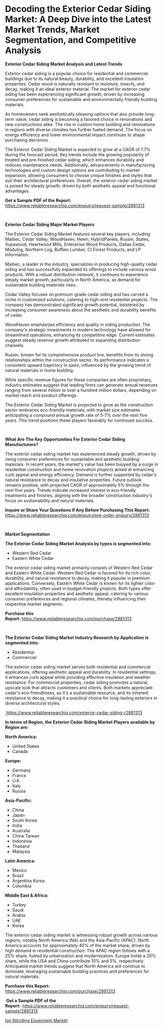 <p><h1>Decoding the Exterior Cedar Siding Market: A Deep Dive into the Latest Market Trends, Market Segmentation, and Competitive Analysis</h1></p><p><strong>Exterior Cedar Siding Market Analysis and Latest Trends</strong></p>
<p><p>Exterior cedar siding is a popular choice for residential and commercial buildings due to its natural beauty, durability, and excellent insulation properties. Cedar wood is naturally resistant to moisture, insects, and decay, making it an ideal exterior material. The market for exterior cedar siding has been experiencing significant growth, driven by increasing consumer preferences for sustainable and environmentally friendly building materials. </p><p>As homeowners seek aesthetically pleasing options that also provide long-term value, cedar siding is becoming a favored choice in renovations and new constructions alike. The rise in custom home building and renovations in regions with diverse climates has further fueled demand. The focus on energy efficiency and lower environmental impact continues to shape purchasing decisions.</p><p>The Exterior Cedar Siding Market is expected to grow at a CAGR of 7.7% during the forecast period. Key trends include the growing popularity of treated and pre-finished cedar siding, which enhances durability and reduces maintenance needs. Additionally, advancements in manufacturing technologies and custom design options are contributing to market expansion, allowing consumers to choose unique finishes and styles that suit their architectural preferences. Overall, the exterior cedar siding market is poised for steady growth, driven by both aesthetic appeal and functional advantages.</p></p>
<p><strong>Get a Sample PDF of the Report:&nbsp;</strong> <a href="https://www.reliableresearchiq.com/enquiry/request-sample/2881313?utm_campaign=3171&utm_medium=2&utm_source=Github&utm_content=ia&utm_term=12032025&utm_id=exterior-cedar-siding">https://www.reliableresearchiq.com/enquiry/request-sample/2881313</a></p>
<p>&nbsp;</p>
<p><strong>Exterior Cedar Siding Major Market Players</strong></p>
<p><p>The Exterior Cedar Siding Market features several key players, including Maibec, Cedar Valley, WoodHaven, Hewn, HybridPanels, Russin, States, Supawood, Heartwood Mills, Enterprise Wood Products, Dallas Cedar, Modulog, Northern Log, Buffalo Lumber, CI Forest Products, and LP Information. </p><p>Maibec, a leader in the industry, specializes in producing high-quality cedar siding and has successfully expanded its offerings to include various wood products. With a robust distribution network, it continues to experience steady market growth, particularly in North America, as demand for sustainable building materials rises.</p><p>Cedar Valley focuses on premium-grade cedar siding and has carved a niche in customized solutions, catering to high-end residential projects. The company has demonstrated significant growth potential, bolstered by increasing consumer awareness about the aesthetic and durability benefits of cedar.</p><p>WoodHaven emphasizes efficiency and quality in siding production. The company's strategic investments in modern technology have allowed for streamlined operations, enhancing its competitive edge. Current estimates suggest steady revenue growth attributed to expanding distribution channels.</p><p>Russin, known for its comprehensive product line, benefits from its strong relationships within the construction sector. Its performance indicates a consistent upward trajectory in sales, influenced by the growing trend of natural materials in home building.</p><p>While specific revenue figures for these companies are often proprietary, industry estimates suggest that leading firms can generate annual revenues ranging from several million to over a hundred million dollars, depending on market reach and product offerings.</p><p>The Exterior Cedar Siding Market is projected to grow as the construction sector embraces eco-friendly materials, with market size estimates anticipating a compound annual growth rate of 5-7% over the next five years. This trend positions these players favorably for continued success.</p></p>
<p>&nbsp;</p>
<p><strong>What Are The Key Opportunities For Exterior Cedar Siding Manufacturers?</strong></p>
<p><p>The exterior cedar siding market has experienced steady growth, driven by rising consumer preferences for sustainable and aesthetic building materials. In recent years, the market's value has been buoyed by a surge in residential construction and home renovation projects aimed at enhancing curb appeal and energy efficiency. Demand is further supported by cedar's natural resistance to decay and insulative properties. Future outlook remains positive, with projected CAGR of approximately 5% through the next five years. Trends indicate increased interest in eco-friendly treatments and finishes, aligning with the broader construction industry's focus on sustainability and natural materials.</p></p>
<p><strong>Inquire or Share Your Questions If Any Before Purchasing This Report:</strong> <a href="https://www.reliableresearchiq.com/enquiry/pre-order-enquiry/2881313?utm_campaign=3171&utm_medium=2&utm_source=Github&utm_content=ia&utm_term=12032025&utm_id=exterior-cedar-siding">https://www.reliableresearchiq.com/enquiry/pre-order-enquiry/2881313</a></p>
<p>&nbsp;</p>
<p><strong>Market Segmentation</strong></p>
<p><strong>The Exterior Cedar Siding Market Analysis by types is segmented into:</strong></p>
<p><ul><li>Western Red Cedar</li><li>Eastern White Cedar</li></ul></p>
<p><p>The exterior cedar siding market primarily consists of Western Red Cedar and Eastern White Cedar. Western Red Cedar is favored for its rich color, durability, and natural resistance to decay, making it popular in premium applications. Conversely, Eastern White Cedar is known for its lighter color and affordability, often used in budget-friendly projects. Both types offer excellent insulation properties and aesthetic appeal, catering to various consumer preferences and regional climates, thereby influencing their respective market segments.</p></p>
<p><strong>Purchase this Report:&nbsp;</strong><a href="https://www.reliableresearchiq.com/purchase/2881313?utm_campaign=3171&utm_medium=2&utm_source=Github&utm_content=ia&utm_term=12032025&utm_id=exterior-cedar-siding">https://www.reliableresearchiq.com/purchase/2881313</a></p>
<p>&nbsp;</p>
<p><strong>The Exterior Cedar Siding Market Industry Research by Application is segmented into:</strong></p>
<p><ul><li>Residential</li><li>Commercial</li></ul></p>
<p><p>The exterior cedar siding market serves both residential and commercial applications, offering aesthetic appeal and durability. In residential settings, it enhances curb appeal while providing effective insulation and weather resistance. For commercial properties, cedar siding promotes a natural, upscale look that attracts customers and clients. Both markets appreciate cedar's eco-friendliness, as it's a sustainable resource, and its inherent resistance to decay, making it a practical choice for long-lasting exteriors in diverse architectural styles.</p></p>
<p><a href="https://www.reliableresearchiq.com/exterior-cedar-siding-r2881313?utm_campaign=3171&utm_medium=2&utm_source=Github&utm_content=ia&utm_term=12032025&utm_id=exterior-cedar-siding">&nbsp;https://www.reliableresearchiq.com/exterior-cedar-siding-r2881313</a></p>
<p><strong>In terms of Region, the Exterior Cedar Siding Market Players available by Region are:</strong></p>
<p>
    <p> <strong> North America: </strong>
        <ul>
            <li>United States</li>
            <li>Canada</li>
        </ul>
        </p> 
    <p> <strong> Europe: </strong>
        <ul>
            <li>Germany</li>
            <li>France</li>
            <li>U.K.</li>
            <li>Italy</li>
            <li>Russia</li>
        </ul>
        </p> 
    <p> <strong> Asia-Pacific: </strong>
        <ul>
            <li>China</li>
            <li>Japan</li>
            <li>South Korea</li>
            <li>India</li>
            <li>Australia</li>
            <li>China Taiwan</li>
            <li>Indonesia</li>
            <li>Thailand</li>
            <li>Malaysia</li>
        </ul>
        </p> 
    <p> <strong> Latin America: </strong>
        <ul>
            <li>Mexico</li>
            <li>Brazil</li>
            <li>Argentina Korea</li>
            <li>Colombia</li>
        </ul>
        </p> 
    <p> <strong> Middle East & Africa: </strong>
        <ul>
            <li>Turkey</li>
            <li>Saudi</li>
            <li>Arabia</li>
            <li>UAE</li>
            <li>Korea</li>
        </ul>
    </p>
    </p>
<p><p>The exterior cedar siding market is witnessing robust growth across various regions, notably North America (NA) and the Asia-Pacific (APAC). North America accounts for approximately 40% of the market share, driven by high demand in residential construction. The APAC region follows with a 25% share, fueled by urbanization and modernization. Europe holds a 20% share, while the USA and China contribute 10% and 5%, respectively. Anticipated market trends suggest that North America will continue to dominate, leveraging sustainable building practices and preferences for natural materials.</p></p>
<p><strong>Purchase this Report: </strong><a href="https://www.reliableresearchiq.com/purchase/2881313?utm_campaign=3171&utm_medium=2&utm_source=Github&utm_content=ia&utm_term=12032025&utm_id=exterior-cedar-siding">https://www.reliableresearchiq.com/purchase/2881313</a></p>
<p>&nbsp;<strong>Get a Sample PDF of the Report:&nbsp;&nbsp;</strong><a href="https://www.reliableresearchiq.com/enquiry/request-sample/2881313?utm_campaign=3171&utm_medium=2&utm_source=Github&utm_content=ia&utm_term=12032025&utm_id=exterior-cedar-siding">https://www.reliableresearchiq.com/enquiry/request-sample/2881313</a></p>
<p><strong></strong></p>
<p><p><a href="https://github.com/voetzeszuh/Market-Research-Report-List-1/blob/main/ion-nitriding-equipment-market.md?utm_campaign=3171&utm_medium=2&utm_source=Github&utm_content=ia&utm_term=12032025&utm_id=exterior-cedar-siding">Ion Nitriding Equipment Market</a></p></p>